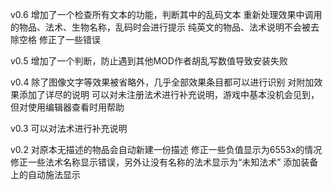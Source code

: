 v0.6
增加了一个检查所有文本的功能，判断其中的乱码文本
重新处理效果中调用的物品、法术、生物名称，乱码时会进行提示
纯英文的物品、法术说明不会被去除空格
修正了一些错误

v0.5
增加了一个判断，防止遇到其他MOD作者胡乱写数值导致安装失败

v0.4
除了图像文字等效果被省略外，几乎全部效果条目都可以进行识别
对附加效果添加了详尽的说明
可以对未注册法术进行补充说明，游戏中基本没机会见到，但对使用编辑器查看时用帮助

v0.3
可以对法术进行补充说明

v0.2
对原本无描述的物品会自动新建一份描述
修正一些负值显示为6553x的情况
修正一些法术名称显示错误，另外让没有名称的法术显示为“未知法术”
添加装备上的自动施法显示

